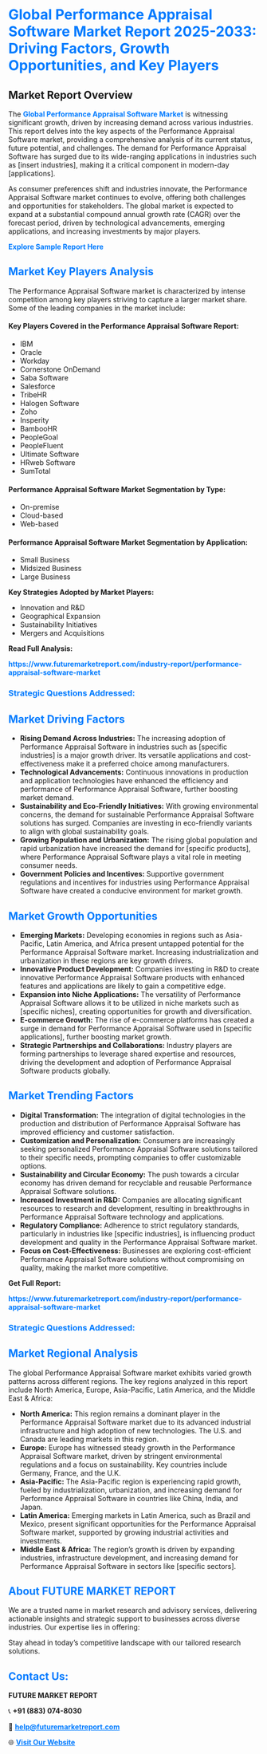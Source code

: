 <h1 style="color: #007BFF;">Global Performance Appraisal Software Market Report 2025-2033: Driving Factors, Growth Opportunities, and Key Players</h1>

<section id="overview">
<h2>Market Report Overview</h2>
<p>The <a href="https://www.futuremarketreport.com/industry-report/performance-appraisal-software-market" style="color: #007BFF; text-decoration: none;"><strong>Global Performance Appraisal Software Market</strong></a> is witnessing significant growth, driven by increasing demand across various industries. This report delves into the key aspects of the Performance Appraisal Software market, providing a comprehensive analysis of its current status, future potential, and challenges. The demand for Performance Appraisal Software has surged due to its wide-ranging applications in industries such as [insert industries], making it a critical component in modern-day [applications].</p>
<p>As consumer preferences shift and industries innovate, the Performance Appraisal Software market continues to evolve, offering both challenges and opportunities for stakeholders. The global market is expected to expand at a substantial compound annual growth rate (CAGR) over the forecast period, driven by technological advancements, emerging applications, and increasing investments by major players.</p>
</section>

<section id="overview">
<p><a href="https://www.futuremarketreport.com/request-sample/reportId=105965" style="color: #007BFF; text-decoration: none;"><strong>Explore Sample Report Here</strong></a></p>
</section>

<section id="key-players">
<h2 style="color: #007BFF;">Market Key Players Analysis</h2>
<p>The Performance Appraisal Software market is characterized by intense competition among key players striving to capture a larger market share. Some of the leading companies in the market include:</p>
<h4>Key Players Covered in the Performance Appraisal Software Report:</h4>
<ul><li>IBM</li><li>Oracle</li><li>Workday</li><li>Cornerstone OnDemand</li><li>Saba Software</li><li>Salesforce</li><li>TribeHR</li><li>Halogen Software</li><li>Zoho</li><li>Insperity</li><li>BambooHR</li><li>PeopleGoal</li><li>PeopleFluent</li><li>Ultimate Software</li><li>HRweb Software</li><li>SumTotal</li></ul>
<h4>Performance Appraisal Software Market Segmentation by Type:</h4>
<ul><li>On-premise</li><li>Cloud-based</li><li>Web-based</li></ul>

<h4>Performance Appraisal Software Market Segmentation by Application:</h4>
<ul><li>Small Business</li><li>Midsized Business</li><li>Large Business</li></ul>
<p><strong>Key Strategies Adopted by Market Players:</strong></p>
<ul>
<li>Innovation and R&D</li>
<li>Geographical Expansion</li>
<li>Sustainability Initiatives</li>
<li>Mergers and Acquisitions</li>
</ul>
</section>

<section>
<p><strong>Read Full Analysis: </strong></p><a href="https://www.futuremarketreport.com/industry-report/performance-appraisal-software-market" style="color: #007BFF; text-decoration: none;"><strong>https://www.futuremarketreport.com/industry-report/performance-appraisal-software-market</strong></a>
<h3 style="color: #007BFF;">Strategic Questions Addressed:</h3>
</section>

<section id="driving-factors">
<h2 style="color: #007BFF;">Market Driving Factors</h2>
<ul>
<li><strong>Rising Demand Across Industries:</strong> The increasing adoption of Performance Appraisal Software in industries such as [specific industries] is a major growth driver. Its versatile applications and cost-effectiveness make it a preferred choice among manufacturers.</li>
<li><strong>Technological Advancements:</strong> Continuous innovations in production and application technologies have enhanced the efficiency and performance of Performance Appraisal Software, further boosting market demand.</li>
<li><strong>Sustainability and Eco-Friendly Initiatives:</strong> With growing environmental concerns, the demand for sustainable Performance Appraisal Software solutions has surged. Companies are investing in eco-friendly variants to align with global sustainability goals.</li>
<li><strong>Growing Population and Urbanization:</strong> The rising global population and rapid urbanization have increased the demand for [specific products], where Performance Appraisal Software plays a vital role in meeting consumer needs.</li>
<li><strong>Government Policies and Incentives:</strong> Supportive government regulations and incentives for industries using Performance Appraisal Software have created a conducive environment for market growth.</li>
</ul>
</section>

<section id="growth-opportunities">
<h2 style="color: #007BFF;">Market Growth Opportunities</h2>
<ul>
<li><strong>Emerging Markets:</strong> Developing economies in regions such as Asia-Pacific, Latin America, and Africa present untapped potential for the Performance Appraisal Software market. Increasing industrialization and urbanization in these regions are key growth drivers.</li>
<li><strong>Innovative Product Development:</strong> Companies investing in R&D to create innovative Performance Appraisal Software products with enhanced features and applications are likely to gain a competitive edge.</li>
<li><strong>Expansion into Niche Applications:</strong> The versatility of Performance Appraisal Software allows it to be utilized in niche markets such as [specific niches], creating opportunities for growth and diversification.</li>
<li><strong>E-commerce Growth:</strong> The rise of e-commerce platforms has created a surge in demand for Performance Appraisal Software used in [specific applications], further boosting market growth.</li>
<li><strong>Strategic Partnerships and Collaborations:</strong> Industry players are forming partnerships to leverage shared expertise and resources, driving the development and adoption of Performance Appraisal Software products globally.</li>
</ul>
</section>

<section id="trending-factors">
<h2 style="color: #007BFF;">Market Trending Factors</h2>
<ul>
<li><strong>Digital Transformation:</strong> The integration of digital technologies in the production and distribution of Performance Appraisal Software has improved efficiency and customer satisfaction.</li>
<li><strong>Customization and Personalization:</strong> Consumers are increasingly seeking personalized Performance Appraisal Software solutions tailored to their specific needs, prompting companies to offer customizable options.</li>
<li><strong>Sustainability and Circular Economy:</strong> The push towards a circular economy has driven demand for recyclable and reusable Performance Appraisal Software solutions.</li>
<li><strong>Increased Investment in R&D:</strong> Companies are allocating significant resources to research and development, resulting in breakthroughs in Performance Appraisal Software technology and applications.</li>
<li><strong>Regulatory Compliance:</strong> Adherence to strict regulatory standards, particularly in industries like [specific industries], is influencing product development and quality in the Performance Appraisal Software market.</li>
<li><strong>Focus on Cost-Effectiveness:</strong> Businesses are exploring cost-efficient Performance Appraisal Software solutions without compromising on quality, making the market more competitive.</li>
</ul>
</section>

<section>
<p><strong>Get Full Report: </strong></p><a href="https://www.futuremarketreport.com/industry-report/performance-appraisal-software-market" style="color: #007BFF; text-decoration: none;"><strong>https://www.futuremarketreport.com/industry-report/performance-appraisal-software-market</strong></a>
<h3 style="color: #007BFF;">Strategic Questions Addressed:</h3>
</section>


<section id="regional-analysis">
<h2 style="color: #007BFF;">Market Regional Analysis</h2>
<p>The global Performance Appraisal Software market exhibits varied growth patterns across different regions. The key regions analyzed in this report include North America, Europe, Asia-Pacific, Latin America, and the Middle East & Africa:</p>
<ul>
<li><strong>North America:</strong> This region remains a dominant player in the Performance Appraisal Software market due to its advanced industrial infrastructure and high adoption of new technologies. The U.S. and Canada are leading markets in this region.</li>
<li><strong>Europe:</strong> Europe has witnessed steady growth in the Performance Appraisal Software market, driven by stringent environmental regulations and a focus on sustainability. Key countries include Germany, France, and the U.K.</li>
<li><strong>Asia-Pacific:</strong> The Asia-Pacific region is experiencing rapid growth, fueled by industrialization, urbanization, and increasing demand for Performance Appraisal Software in countries like China, India, and Japan.</li>
<li><strong>Latin America:</strong> Emerging markets in Latin America, such as Brazil and Mexico, present significant opportunities for the Performance Appraisal Software market, supported by growing industrial activities and investments.</li>
<li><strong>Middle East & Africa:</strong> The region’s growth is driven by expanding industries, infrastructure development, and increasing demand for Performance Appraisal Software in sectors like [specific sectors].</li>
</ul>
</section>

<footer>
<h2 style="color: #007BFF;">About FUTURE MARKET REPORT</h2>
<p>We are a trusted name in market research and advisory services, delivering actionable insights and strategic support to businesses across diverse industries. Our expertise lies in offering:</p>

<p>Stay ahead in today’s competitive landscape with our tailored research solutions.</p>

<h2 style="color: #007BFF;">Contact Us:</h2>
<p><strong>FUTURE MARKET REPORT</strong></p>
<p>📞 <strong>+91 (883) 074-8030</strong></p>
<p>📧 <strong><a href="mailto:help@futuremarketreport.com" style="color: #007BFF;">help@futuremarketreport.com</a></strong></p>
<p>🌐 <strong><a href="https://www.futuremarketreport.com/" style="color: #007BFF;">Visit Our Website</a></strong></p>
</footer>